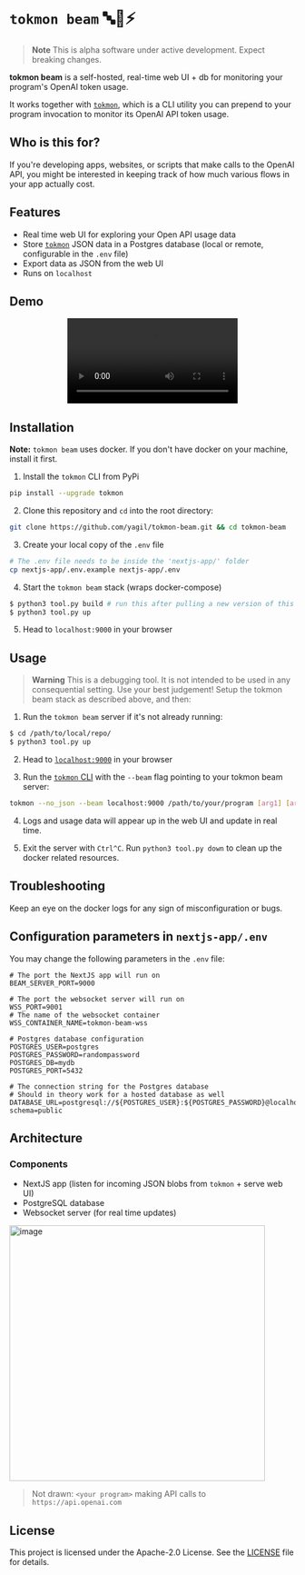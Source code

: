 # `tokmon beam` 🔤🧐⚡️
> **Note** This is alpha software under active development. Expect breaking changes.

**tokmon beam** is a self-hosted, real-time web UI + db for monitoring your program's OpenAI token usage.<br>

It works together with [`tokmon`](https://github.com/yagil/tokmon), which is a CLI utility you can prepend to your program invocation to monitor its OpenAI API token usage.<br>

## Who is this for?
If you're developing apps, websites, or scripts that make calls to the OpenAI API, you might be interested in keeping track of how much various flows in your app actually cost.<br>

## Features
- Real time web UI for exploring your Open API usage data
- Store [`tokmon`](https://github.com/yagil/tokmon) JSON data in a Postgres database (local or remote, configurable in the `.env` file)
- Export data as JSON from the web UI
- Runs on `localhost`

## Demo
<div align="center">
  <video src="https://user-images.githubusercontent.com/3611042/234966908-d79a4cf2-bb35-4156-8eb5-f2bcc7b5bd3e.mp4" />
</div>

## Installation
**Note:** `tokmon beam` uses docker. If you don't have docker on your machine, install it first.

1. Install the `tokmon` CLI from PyPi
```bash
pip install --upgrade tokmon
```

2. Clone this repository and `cd` into the root directory:
```bash
git clone https://github.com/yagil/tokmon-beam.git && cd tokmon-beam
```

3. Create your local copy of the `.env` file
```bash
# The .env file needs to be inside the 'nextjs-app/' folder
cp nextjs-app/.env.example nextjs-app/.env
```

4. Start the `tokmon beam` stack (wraps docker-compose)

```bash
$ python3 tool.py build # run this after pulling a new version of this repo
$ python3 tool.py up
```

5. Head to `localhost:9000` in your browser

## Usage
> **Warning**
> This is a debugging tool. It is not intended to be used in any consequential setting. Use your best judgement!
Setup the tokmon beam stack as described above, and then:

1. Run the `tokmon beam` server if it's not already running:

```bash
$ cd /path/to/local/repo/
$ python3 tool.py up
```

2. Head to [`localhost:9000`](localhost:9000) in your browser

3. Run the [`tokmon` CLI](https://github.com/yagil/tokmon) with the `--beam` flag pointing to your tokmon beam server:

```bash
tokmon --no_json --beam localhost:9000 /path/to/your/program [arg1] [arg2] ...
```
4. Logs and usage data will appear up in the web UI and update in real time. 

5. Exit the server with `Ctrl^C`. Run `python3 tool.py down` to clean up the docker related resources.

## Troubleshooting
Keep an eye on the docker logs for any sign of misconfiguration or bugs.

## Configuration parameters in `nextjs-app/.env`
You may change the following parameters in the `.env` file:
```env
# The port the NextJS app will run on
BEAM_SERVER_PORT=9000

# The port the websocket server will run on
WSS_PORT=9001
# The name of the websocket container
WSS_CONTAINER_NAME=tokmon-beam-wss

# Postgres database configuration
POSTGRES_USER=postgres
POSTGRES_PASSWORD=randompassword
POSTGRES_DB=mydb
POSTGRES_PORT=5432

# The connection string for the Postgres database
# Should in theory work for a hosted database as well
DATABASE_URL=postgresql://${POSTGRES_USER}:${POSTGRES_PASSWORD}@localhost:${POSTGRES_PORT}/${POSTGRES_DB}?schema=public
```

## Architecture
### Components
- NextJS app (listen for incoming JSON blobs from `tokmon` + serve web UI)
- PostgreSQL database
- Websocket server (for real time updates)

<img width="450" alt="image" src="https://user-images.githubusercontent.com/3611042/234438167-bd6313df-1211-4fbb-8293-a6489247dd17.png">

> Not drawn: `<your program>` making API calls to `https://api.openai.com`

## License

This project is licensed under the Apache-2.0 License. See the [LICENSE](LICENSE) file for details.

